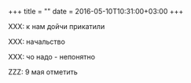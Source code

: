 +++
title = ""
date = 2016-05-10T10:31:00+03:00
+++

XXX: к нам дойчи прикатили


XXX: начальство


XXX: чо надо - непонятно


ZZZ: 9 мая отметить


